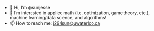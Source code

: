 - 👋 Hi, I’m @sunjesse
- 👀 I’m interested in applied math (i.e. optimization, game theory, etc.), machine learning/data science, and algorithms!
- 📫 How to reach me: j294sun@uwaterloo.ca

<!---
sunjesse/sunjesse is a ✨ special ✨ repository because its `README.md` (this file) appears on your GitHub profile.
You can click the Preview link to take a look at your changes.
--->
